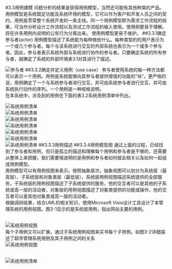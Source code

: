 #3.3用例建模
问题分析的结果是获得用例模型，当然还可能有其他种类的产品。用例模型是系统既定功能及系统环境的模型，它可以作为客户和开发人员之间的契约。用例是贯穿整个系统开发的一条主线。同一个用例模型即为需求工作流程的结果，可当作分析设计工作流程以及测试工作流程的输入使用。使用例更易于理解。 将在许多用例内说明的公有行为分离出来。 使用例模型更易于维护。
##3.3.1确定参与者(actor)
用例模型描述了系统能为每种做些什么。每种类型的的用户表示为一个或几个参与者。每个与该系统进行交互的外部系统也表示为一个或多个参与者。因此，参与者表示系统外部与系统进行协作的参与者。只要确定系统的所有参与者，就确定了系统的外部环境表3.1对其进行了描述。

![参与者](http://a4.qpic.cn/psb?/V13e8HVx2qzjyJ/nOzMTp5VwUGoK3vtz31BqoglQnkIairNiMAbtO.u.Oc!/b/dHMBAAAAAAAA&ek=1&kp=1&pt=0&bo=5wTTAQAAAAADBxM!&sce=0-12-12&rf=viewer_4)
##3.3.2确定并定义用例（use case）
参与者使用系统的每一种方法都可以表示一个用例。用例是系统能够向其参与者提供增值的功能的“块”。更严格的说，用例确定了一个与系统参与者进行交互，并可由系统参与者进行交互、并可由系统执行动作的序列。一个用例是一种规格说明。<br>
在本系统中，涉及到的用例在下面的表3.2系统用例清单中列出。

![系统用例清单]()
<br>![系统用例清单](http://a4.qpic.cn/psb?/V13e8HVx2qzjyJ/7.5NztXtrMrJ6vhAj86XVCVynH1Tc3rtL976dcRw3W4!/m/dG8AAAAAAAAA&bo=rwGTAAAAAAADBx8!&rf=photolist)
<br>![系统用例清单](http://a3.qpic.cn/psb?/V13e8HVx2qzjyJ/SufYSiED.Ah1qDPrrmHW*Tz34Bics47NBhRgxkV5qVQ!/m/dIoBAAAAAAAA&bo=tQGOAgAAAAADBxo!&rf=photolist)
<br>![系统用例清单](http://a4.qpic.cn/psb?/V13e8HVx2qzjyJ/.8cZLnEMOh3ufNaXUbpP12qmufAB2GcdFm3TTopuHjM!/m/dHMBAAAAAAAA&bo=sAEnAQAAAAADB7U!&rf=photolist)
<br>![系统用例清单](http://a4.qpic.cn/psb?/V13e8HVx2qzjyJ/lOJ5tPih.ZTDkzsmFMOy3wioZkw.RnKV.bRZnd*Rh6g!/m/dHMBAAAAAAAA&bo=sAE3AgAAAAADB6Y!&rf=photolist)
<br>![系统用例清单](http://a1.qpic.cn/psb?/V13e8HVx2qzjyJ/z6i8mloCQY9E9FO6RGijUNnef3V9xYP0mi9bqFqPyQg!/m/dHQBAAAAAAAA&bo=sAF5AQAAAAADB.s!&rf=photolist)
<br>![系统用例清单](http://a2.qpic.cn/psb?/V13e8HVx2qzjyJ/HB0vyciprBnuo*QwxxclYxrReg.KeNgd7q4x5FRJ3i8!/m/dHUBAAAAAAAA&bo=rAFUAQAAAAADB9o!&rf=photolist)
##3.3.3用例描述
##3.3.4用例模型图
通过上面的过程，已经找到了参与者和用例，但只是孤立的描述和理解每个用例和参与者是不够的，还需要从整体上来把握，我们需要哦说明的是用例和参与者如何彼此相关以及如何一起组成用例模型。
<br>用例模型可以有用例视图来表示。按照抽象层次，抽象视图可以划分为系统层（最高层）、子系统层和对象类层（最低层），系统层用例视图描述系统提供的全部服务，子系统层的用例视图描述了子系统提供的服务，他的交互者可以是其他的子系统或高一层的活动者，对象层的用例视图描述了对象类提供的功能或操作，他的交互者可以是其他对象类或高一层的活动者。
 <br>根据调研结果，结合UML的相关知识，使用Microsoft Visio设计工具设计了本管理系统的用例视图。图3-1显示的是系统层用例，指出网站主要的用例。


<br>![系统用例视图](http://a1.qpic.cn/psb?/V13e8HVx2qzjyJ/S6eaVcMidiUGAZiKb.2anKhhybUwJSZ.ViD.zwIfwjk!/m/dHQBAAAAAAAA&bo=nwKNAQAAAAADBzM!&rf=photolist)
<br>每个子用例又可以扩展，通过子系统用例视图来买书每个子用例。如图3-2详细描述了超市管理系统用例及其子用例之间的关系
<br>![系统用例视图](http://a1.qpic.cn/psb?/V13e8HVx2qzjyJ/AN9dccA3fFuBEucsgFLz71J.MPKZhNfLzaooouQ6rTM!/m/dHQBAAAAAAAA&bo=4QJdAgAAAAADB54!&rf=photolist)




<br>![系统用例清单]()
